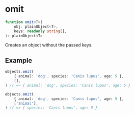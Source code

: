 # omit

```ts
function omit<T>(
    obj: plainObject<T>,
    keys: readonly string[],
): plainObject<T>
```

Creates an object without the passed keys.

## Example

```ts
objects.omit(
    { animal: 'dog', species: 'Canis lupus', age: 5 },
    [],
) // => { animal: 'dog', species: 'Canis lupus', age: 5 }
```

```ts
objects.omit(
    { animal: 'dog', species: 'Canis lupus', age: 5 },
    ['animal'],
) // => { species: 'Canis lupus', age: 5 }
```
